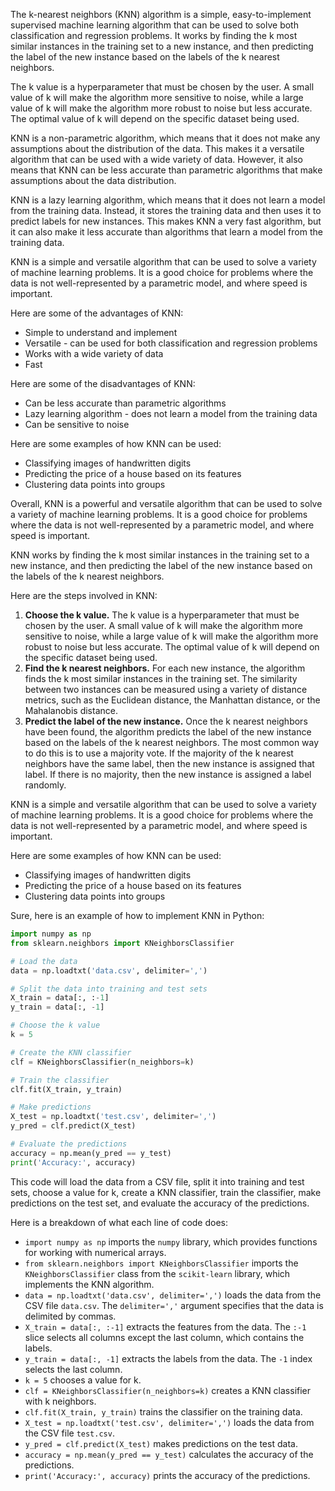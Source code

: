 The k-nearest neighbors (KNN) algorithm is a simple, easy-to-implement supervised machine learning algorithm that can be used to solve both classification and regression problems. It works by finding the k most similar instances in the training set to a new instance, and then predicting the label of the new instance based on the labels of the k nearest neighbors.

The k value is a hyperparameter that must be chosen by the user. A small value of k will make the algorithm more sensitive to noise, while a large value of k will make the algorithm more robust to noise but less accurate. The optimal value of k will depend on the specific dataset being used.

KNN is a non-parametric algorithm, which means that it does not make any assumptions about the distribution of the data. This makes it a versatile algorithm that can be used with a wide variety of data. However, it also means that KNN can be less accurate than parametric algorithms that make assumptions about the data distribution.

KNN is a lazy learning algorithm, which means that it does not learn a model from the training data. Instead, it stores the training data and then uses it to predict labels for new instances. This makes KNN a very fast algorithm, but it can also make it less accurate than algorithms that learn a model from the training data.

KNN is a simple and versatile algorithm that can be used to solve a variety of machine learning problems. It is a good choice for problems where the data is not well-represented by a parametric model, and where speed is important.

Here are some of the advantages of KNN:

* Simple to understand and implement
* Versatile - can be used for both classification and regression problems
* Works with a wide variety of data
* Fast

Here are some of the disadvantages of KNN:

* Can be less accurate than parametric algorithms
* Lazy learning algorithm - does not learn a model from the training data
* Can be sensitive to noise

Here are some examples of how KNN can be used:

* Classifying images of handwritten digits
* Predicting the price of a house based on its features
* Clustering data points into groups

Overall, KNN is a powerful and versatile algorithm that can be used to solve a variety of machine learning problems. It is a good choice for problems where the data is not well-represented by a parametric model, and where speed is important.


KNN works by finding the k most similar instances in the training set to a new instance, and then predicting the label of the new instance based on the labels of the k nearest neighbors.

Here are the steps involved in KNN:

1. **Choose the k value.** The k value is a hyperparameter that must be chosen by the user. A small value of k will make the algorithm more sensitive to noise, while a large value of k will make the algorithm more robust to noise but less accurate. The optimal value of k will depend on the specific dataset being used.
2. **Find the k nearest neighbors.** For each new instance, the algorithm finds the k most similar instances in the training set. The similarity between two instances can be measured using a variety of distance metrics, such as the Euclidean distance, the Manhattan distance, or the Mahalanobis distance.
3. **Predict the label of the new instance.** Once the k nearest neighbors have been found, the algorithm predicts the label of the new instance based on the labels of the k nearest neighbors. The most common way to do this is to use a majority vote. If the majority of the k nearest neighbors have the same label, then the new instance is assigned that label. If there is no majority, then the new instance is assigned a label randomly.

KNN is a simple and versatile algorithm that can be used to solve a variety of machine learning problems. It is a good choice for problems where the data is not well-represented by a parametric model, and where speed is important.

Here are some examples of how KNN can be used:

* Classifying images of handwritten digits
* Predicting the price of a house based on its features
* Clustering data points into groups



Sure, here is an example of how to implement KNN in Python:

```python
import numpy as np
from sklearn.neighbors import KNeighborsClassifier

# Load the data
data = np.loadtxt('data.csv', delimiter=',')

# Split the data into training and test sets
X_train = data[:, :-1]
y_train = data[:, -1]

# Choose the k value
k = 5

# Create the KNN classifier
clf = KNeighborsClassifier(n_neighbors=k)

# Train the classifier
clf.fit(X_train, y_train)

# Make predictions
X_test = np.loadtxt('test.csv', delimiter=',')
y_pred = clf.predict(X_test)

# Evaluate the predictions
accuracy = np.mean(y_pred == y_test)
print('Accuracy:', accuracy)
```

This code will load the data from a CSV file, split it into training and test sets, choose a value for k, create a KNN classifier, train the classifier, make predictions on the test set, and evaluate the accuracy of the predictions.

Here is a breakdown of what each line of code does:

* `import numpy as np` imports the `numpy` library, which provides functions for working with numerical arrays.
* `from sklearn.neighbors import KNeighborsClassifier` imports the `KNeighborsClassifier` class from the `scikit-learn` library, which implements the KNN algorithm.
* `data = np.loadtxt('data.csv', delimiter=',')` loads the data from the CSV file `data.csv`. The `delimiter=','` argument specifies that the data is delimited by commas.
* `X_train = data[:, :-1]` extracts the features from the data. The `:-1` slice selects all columns except the last column, which contains the labels.
* `y_train = data[:, -1]` extracts the labels from the data. The `-1` index selects the last column.
* `k = 5` chooses a value for k.
* `clf = KNeighborsClassifier(n_neighbors=k)` creates a KNN classifier with k neighbors.
* `clf.fit(X_train, y_train)` trains the classifier on the training data.
* `X_test = np.loadtxt('test.csv', delimiter=',')` loads the data from the CSV file `test.csv`.
* `y_pred = clf.predict(X_test)` makes predictions on the test data.
* `accuracy = np.mean(y_pred == y_test)` calculates the accuracy of the predictions.
* `print('Accuracy:', accuracy)` prints the accuracy of the predictions.
